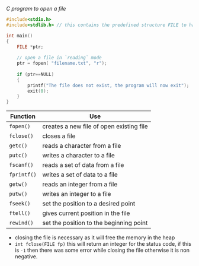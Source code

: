 _C program to open a file_
```c
#include<stdio.h>
#include<stdlib.h> // this contains the predefined structure FILE to handle files

int main()
{
	FILE *ptr;
	
	// open a file in `reading` mode
	ptr = fopen( "filename.txt", "r");
	
	if (ptr==NULL)
	{
		printf("The file does not exist, the program will now exit");
		exit(0);
	}
}
```


| Function    | Use                                      |
| ----------- | ---------------------------------------- |
| `fopen()`   | creates a new file of open existing file |
| `fclose()`  | closes a file                            |
| `getc()`    | reads a character from a file            |
| `putc()`    | writes a character to a file             |
| `fscanf()`  | reads a set of data from a file          |
| `fprintf()` | writes a set of data to a file           |
| `getw()`    | reads an integer from a file             |
| `putw()`    | writes an integer to a file              |
| `fseek()`   | set the position to a desired point      |
| `ftell()`   | gives current position in the file       |
| `rewind()`  | set the position to the beginning point  |
- closing the file is necessary as it will free the memory in the heap
- `int fclose(FILE fp)` this will return an integer for the status code, if this is `-1` then there was some error while closing the file otherwise it is non negative.